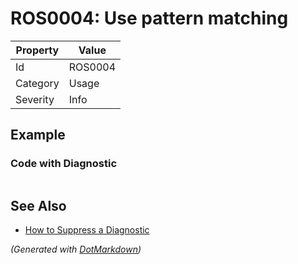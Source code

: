 # ROS0004: Use pattern matching

| Property | Value   |
| -------- | ------- |
| Id       | ROS0004 |
| Category | Usage   |
| Severity | Info    |

## Example

### Code with Diagnostic

```csharp
```

## See Also

* [How to Suppress a Diagnostic](../HowToConfigureAnalyzers.md#how-to-suppress-a-diagnostic)


*\(Generated with [DotMarkdown](http://github.com/JosefPihrt/DotMarkdown)\)*